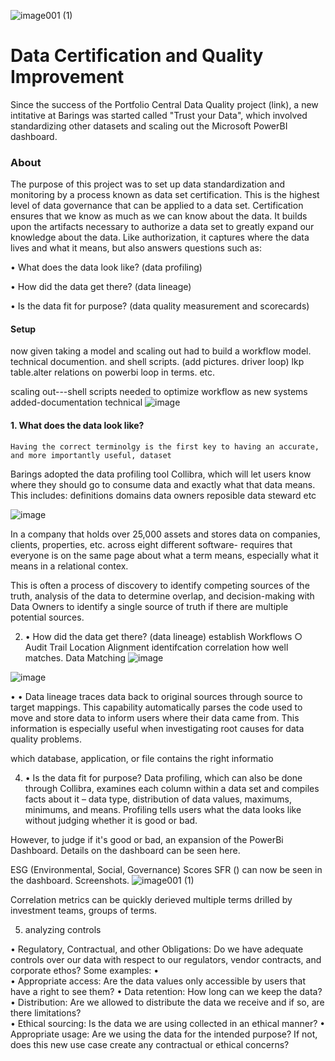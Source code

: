 ![image001 (1)](https://user-images.githubusercontent.com/85593608/121298475-ef105380-c8c1-11eb-829d-c19b65795801.png)
# Data Certification and Quality Improvement

Since the success of the Portfolio Central Data Quality project (link), a new intitative at Barings was started called "Trust your Data", which involved standardizing other datasets and scaling out the Microsoft PowerBI dashboard. 


### About
The purpose of this project was to set up data standardization and monitoring by a process known as data set certification. This is the highest level of data governance that can be applied to a data set. Certification ensures that we know as much as we can know about the data.  It builds upon the artifacts necessary to authorize a data set to greatly expand our knowledge about the data.  Like authorization, it captures where the data lives and what it means, but also answers questions such as:

•	What does the data look like?  (data profiling)

•	How did the data get there? (data lineage)

•	Is the data fit for purpose? (data quality measurement and scorecards)



#### Setup 
now given taking a model and scaling out had to build a workflow model. technical documention. and shell scripts. (add pictures. driver loop) lkp table.alter relations on powerbi loop in terms. etc.

scaling out---shell scripts needed to optimize workflow as new systems added-documentation technical
![image](https://user-images.githubusercontent.com/85593608/121294851-12d09b00-c8bc-11eb-8acf-791306d07253.png)


#### 1. What does the data look like? 
    Having the correct terminolgy is the first key to having an accurate, and more importantly useful, dataset

Barings adopted the data profiling tool Collibra, which will let users know where they should go to consume data and exactly what that data means.
This includes:
definitions
domains
data owners
reposible data steward etc
 
 ![image](https://user-images.githubusercontent.com/85593608/121295233-af933880-c8bc-11eb-929b-9bca7a71ed57.png)
 
In a company that holds over 25,000 assets and stores data on companies, clients, properties, etc. across eight different software- requires that everyone is on the same page about what a term means, especially what it means in a relational contex.

 This is often a process of discovery to identify competing sources of the truth, analysis of the data to determine overlap, and decision-making with Data Owners to identify a single source of truth if there are multiple potential sources. 

 



2. •	How did the data get there? (data lineage)
establish Workflows
        ○ Audit Trail
Location Alignment identifcation
correlation how well matches.
Data Matching
![image](https://user-images.githubusercontent.com/85593608/121295111-82468a80-c8bc-11eb-9c35-e6e49b5d4c09.png)

![image](https://user-images.githubusercontent.com/85593608/121295172-968a8780-c8bc-11eb-9f8a-ad7aa49863c9.png)
  
•
•	Data lineage traces data back to original sources through source to target mappings.  This capability automatically parses the code used to move and store data to inform users where their data came from.  This information is especially useful when investigating root causes for data quality problems.


which database, application, or file contains the right informatio



4. •	Is the data fit for purpose? 
	Data profiling, which can also be done through Collibra, examines each column within a data set and compiles facts about it – data type, distribution of data values, maximums, minimums, and means.  Profiling tells users what the data looks like without judging whether it is good or bad.  

However, to judge if it's good or bad, an expansion of the PowerBi Dashboard. Details on the dashboard can be seen here.

ESG (Environmental, Social, Governance) Scores
SFR () 
can now be seen in the dashboard.
Screenshots.
![image001 (1)](https://user-images.githubusercontent.com/85593608/121298489-f7688e80-c8c1-11eb-9051-ae9bdfbaa52a.png)





Correlation metrics can be quickly derieved multiple terms drilled by investment teams,
groups of terms.



5. analyzing controls

•	Regulatory, Contractual, and other Obligations: Do we have adequate controls over our data with respect to our regulators, vendor contracts, and corporate ethos?  Some examples:
•	
•	Appropriate access: Are the data values only accessible by users that have a right to see them?
•	Data retention: How long can we keep the data?
•	Distribution: Are we allowed to distribute the data we receive and if so, are there limitations?  
•	Ethical sourcing: Is the data we are using collected in an ethical manner?
•	Appropriate usage: Are we using the data for the intended purpose?  If not, does this new use case create any contractual or ethical concerns?





